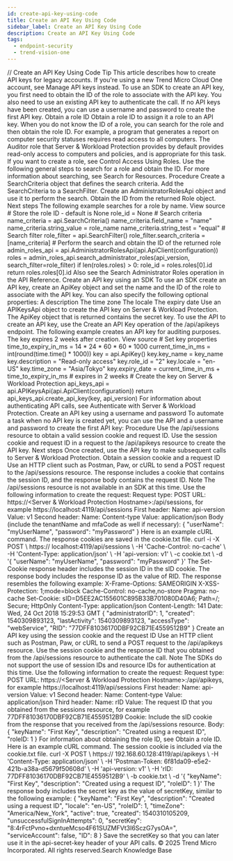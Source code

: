 ```yaml
---
id: create-api-key-using-code
title: Create an API Key Using Code
sidebar_label: Create an API Key Using Code
description: Create an API Key Using Code
tags:
  - endpoint-security
  - trend-vision-one
---
```


/*<![CDATA[*/ $('#title').html($('meta[name=map-description]').attr('content')); /*]]>*/ Create an API Key Using Code Tip This article describes how to create API keys for legacy accounts. If you're using a new Trend Micro Cloud One account, see Manage API keys instead. To use an SDK to create an API key, you first need to obtain the ID of the role to associate with the API key. You also need to use an existing API key to authenticate the call. If no API keys have been created, you can use a username and password to create the first API key. Obtain a role ID Obtain a role ID to assign it a role to an API key. When you do not know the ID of a role, you can search for the role and then obtain the role ID. For example, a program that generates a report on computer security statuses requires read access to all computers. The Auditor role that Server & Workload Protection provides by default provides read-only access to computers and policies, and is appropriate for this task. If you want to create a role, see Control Access Using Roles. Use the following general steps to search for a role and obtain the ID. For more information about searching, see Search for Resources. Procedure Create a SearchCriteria object that defines the search criteria. Add the SearchCriteria to a SearchFilter. Create an AdministratorRolesApi object and use it to perform the search. Obtain the ID from the returned Role object. Next steps The following example searches for a role by name. View source # Store the role ID - default is None role_id = None # Search criteria name_criteria = api.SearchCriteria() name_criteria.field_name = "name" name_criteria.string_value = role_name name_criteria.string_test = "equal" # Search filter role_filter = api.SearchFilter() role_filter.search_criteria = [name_criteria] # Perform the search and obtain the ID of the returned role admin_roles_api = api.AdministratorRolesApi(api.ApiClient(configuration)) roles = admin_roles_api.search_administrator_roles(api_version, search_filter=role_filter) if len(roles.roles) &gt; 0: role_id = roles.roles[0].id return roles.roles[0].id Also see the Search Administrator Roles operation in the API Reference. Create an API key using an SDK To use an SDK create an API key, create an ApiKey object and set the name and the ID of the role to associate with the API key. You can also specify the following optional properties: A description The time zone The locale The expiry date Use an APIKeysApi object to create the API key on Server & Workload Protection. The ApiKey object that is returned contains the secret key. To use the API to create an API key, use the Create an API Key operation of the /api/apikeys endpoint. The following example creates an API key for auditing purposes. The key expires 2 weeks after creation. View source # Set key properties time_to_expiry_in_ms = 14 * 24 * 60 * 60 * 1000 current_time_in_ms = int(round(time.time() * 1000)) key = api.ApiKey() key.key_name = key_name key.description = "Read-only access" key.role_id = "2" key.locale = "en-US" key.time_zone = "Asia/Tokyo" key.expiry_date = current_time_in_ms + time_to_expiry_in_ms # expires in 2 weeks # Create the key on Server & Workload Protection api_keys_api = api.APIKeysApi(api.ApiClient(configuration)) return api_keys_api.create_api_key(key, api_version) For information about authenticating API calls, see Authenticate with Server & Workload Protection. Create an API key using a username and password To automate a task when no API key is created yet, you can use the API and a username and password to create the first API key: Procedure Use the /api/sessions resource to obtain a valid session cookie and request ID. Use the session cookie and request ID in a request to the /api/apikeys resource to create the API key. Next steps Once created, use the API key to make subsequent calls to Server & Workload Protection. Obtain a session cookie and a request ID Use an HTTP client such as Postman, Paw, or cURL to send a POST request to the /api/sessions resource. The response includes a cookie that contains the session ID, and the response body contains the request ID. Note The /api/sessions resource is not available in an SDK at this time. Use the following information to create the request: Request type: POST URL: https://<Server & Workload Protection Hostname>:<port>/api/sessions, for example https://localhost:4119/api/sessions First header: Name: api-version Value: v1 Second header: Name: Content-type Value: application/json Body (include the tenantName and mfaCode as well if necessary): { "userName": "myUserName", "password": "myPassword" } Here is an example cURL command. The response cookies are saved in the cookie.txt file. curl -i -X POST \ https://&nbsp;localhost:4119/api/sessions \ -H 'Cache-Control: no-cache' \ -H 'Content-Type: application/json' \ -H 'api-version: v1' \ -c cookie.txt \ -d '{ "userName": "myUserName", "password": "myPassword" }' The Set-Cookie response header includes the session ID in the sID cookie. The response body includes the response ID as the value of RID. The response resembles the following example: X-Frame-Options: SAMEORIGIN X-XSS-Protection: 1;mode=block Cache-Control: no-cache,no-store Pragma: no-cache Set-Cookie: sID=D5EE2AC155601C895B33B701080D40A6; Path=/; Secure; HttpOnly Content-Type: application/json Content-Length: 141 Date: Wed, 24 Oct 2018 15:29:53 GMT { "administratorID": 1, "created": 1540309893123, "lastActivity": 1540309893123, "accessType": "webService", "RID": "77DFF81036170DBF92CB71E4559512B9" } Create an API key using the session cookie and the request ID Use an HTTP client such as Postman, Paw, or cURL to send a POST request to the /api/apikeys resource. Use the session cookie and the response ID that you obtained from the /api/sessions resource to authenticate the call. Note The SDKs do not support the use of session IDs and resource IDs for authentication at this time. Use the following information to create the request: Request type: POST URL: https://<Server & Workload Protection Hostname>:<port>/api/apikeys, for example https://localhost:4119/api/sessions First header: Name: api-version Value: v1 Second header: Name: Content-type Value: application/json Third header: Name: rID Value: The request ID that you obtained from the sessions resource, for example 77DFF81036170DBF92CB71E4559512B9 Cookie: Include the sID cookie from the response that you received from the /api/sessions resource. Body: { "keyName": "First Key", "description": "Created using a request ID", "roleID: 1 } For information about obtaining the role ID, see Obtain a role ID. Here is an example cURL command. The session cookie is included via the cookie.txt file. curl -X POST \ https://&nbsp;192.168.60.128:4119/api/apikeys \ -H 'Content-Type: application/json' \ -H 'Postman-Token: 6f81da09-e5e2-421b-a38a-d5679f50608d' \ -H 'api-version: v1' \ -H 'rID: 77DFF81036170DBF92CB71E4559512B9' \ -b cookie.txt \ -d '{ "keyName": "First Key", "description": "Created using a request ID", "roleID": 1 }' The response body includes the secret key as the value of secretKey, similar to the following example: { "keyName": "First Key", "description": "Created using a request ID", "locale": "en-US", "roleID": 1, "timeZone": "America/New_York", "active": true, "created": 1540310105209, "unsuccessfulSignInAttempts": 0, "secretKey": "8:4rFctPvno+dxntueMcso4F61SUZMFVt3I6SczG7ysOA=", "serviceAccount": false, "ID": 8 } Save the secretKey so that you can later use it in the api-secret-key header of your API calls. © 2025 Trend Micro Incorporated. All rights reserved.Search Knowledge Base